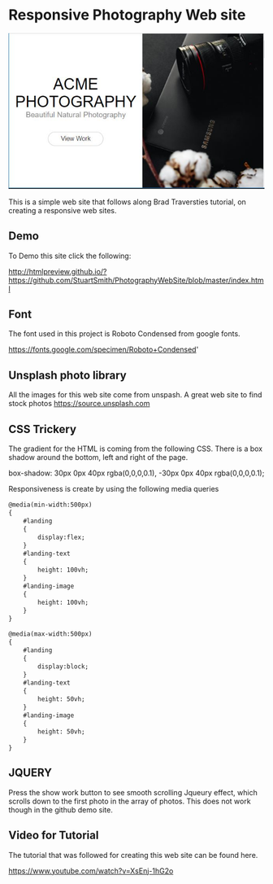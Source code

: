 # Responsive Photography Web site

<img  src="https://raw.githubusercontent.com/StuartSmith/PhotographyWebSite/master/WebsiteImage.JPG">

This is a simple web site that follows along Brad Traversties tutorial, on creating a responsive web sites.


## Demo

To Demo this site click the following:

http://htmlpreview.github.io/?https://github.com/StuartSmith/PhotographyWebSite/blob/master/index.html

## Font

The font used in this project is Roboto Condensed from google fonts.

https://fonts.google.com/specimen/Roboto+Condensed'

## Unsplash photo library

All the images for this web site come from unspash. A great web site to find stock photos
https://source.unsplash.com

## CSS Trickery 

The gradient for the HTML is coming from the following CSS. There is a box shadow around the bottom, left and right of the page. 

box-shadow: 30px 0px  40px rgba(0,0,0,0.1), -30px 0px  40px rgba(0,0,0,0.1);

Responsiveness is create by using the following media queries
```
@media(min-width:500px)
{
    #landing
    {        
        display:flex;
    }
    #landing-text
    {
        height: 100vh;
    }
    #landing-image
    {
        height: 100vh;
    }
}
```

```
@media(max-width:500px)
{
    #landing
    {        
        display:block;
    }
    #landing-text
    {
        height: 50vh;
    }
    #landing-image
    {
        height: 50vh;
    }
}
```
## JQUERY

Press the show work button to see smooth scrolling Jqueury effect, which scrolls down to the first photo in the array of photos.  This does not work though in the github demo site.  

## Video for Tutorial
The tutorial that was followed for creating this web site can be found here. 

https://www.youtube.com/watch?v=XsEnj-1hG2o
